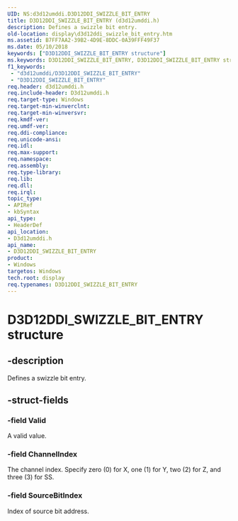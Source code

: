 ```yaml
---
UID: NS:d3d12umddi.D3D12DDI_SWIZZLE_BIT_ENTRY
title: D3D12DDI_SWIZZLE_BIT_ENTRY (d3d12umddi.h)
description: Defines a swizzle bit entry.
old-location: display\d3d12ddi_swizzle_bit_entry.htm
ms.assetid: B7FF7AA2-39B2-4D9E-8DDC-0A39FFF49F37
ms.date: 05/10/2018
keywords: ["D3D12DDI_SWIZZLE_BIT_ENTRY structure"]
ms.keywords: D3D12DDI_SWIZZLE_BIT_ENTRY, D3D12DDI_SWIZZLE_BIT_ENTRY structure [Display Devices], d3d12umddi/D3D12DDI_SWIZZLE_BIT_ENTRY, display.d3d12ddi_swizzle_bit_entry
f1_keywords:
 - "d3d12umddi/D3D12DDI_SWIZZLE_BIT_ENTRY"
 - "D3D12DDI_SWIZZLE_BIT_ENTRY"
req.header: d3d12umddi.h
req.include-header: D3d12umddi.h
req.target-type: Windows
req.target-min-winverclnt: 
req.target-min-winversvr: 
req.kmdf-ver: 
req.umdf-ver: 
req.ddi-compliance: 
req.unicode-ansi: 
req.idl: 
req.max-support: 
req.namespace: 
req.assembly: 
req.type-library: 
req.lib: 
req.dll: 
req.irql: 
topic_type:
- APIRef
- kbSyntax
api_type:
- HeaderDef
api_location:
- D3d12umddi.h
api_name:
- D3D12DDI_SWIZZLE_BIT_ENTRY
product:
- Windows
targetos: Windows
tech.root: display
req.typenames: D3D12DDI_SWIZZLE_BIT_ENTRY
---
```


# D3D12DDI_SWIZZLE_BIT_ENTRY structure


## -description


Defines a swizzle bit entry.


## -struct-fields




### -field Valid

A valid value.


### -field ChannelIndex

The channel index. Specify zero (0) for X, one (1) for Y, two (2) for Z, and three (3) for SS.


### -field SourceBitIndex

Index of source bit address.

